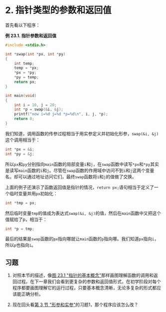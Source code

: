 # 2. 指针类型的参数和返回值

首先看以下程序：

**例 23.1. 指针参数和返回值**

```c
#include <stdio.h>

int *swap(int *px, int *py)
{
    int temp;
    temp = *px;
    *px = *py;
    *py = temp;
    return px;
}

int main(void)
{
    int i = 10, j = 20;
    int *p = swap(&i, &j);
    printf("now i=%d j=%d *p=%d\n", i, j, *p);
    return 0;
}
```

我们知道，调用函数的传参过程相当于用实参定义并初始化形参，`swap(&i, &j)`这个调用相当于：

```c
int *px = &i;
int *py = &j;
```

所以`px`和`py`分别指向`main`函数的局部变量`i`和`j`，在`swap`函数中读写`*px`和`*py`其实是读写`main`函数的`i`和`j`。尽管在`swap`函数的作用域中访问不到`i`和`j`这两个变量名，却可以通过地址访问它们，最终`swap`函数将`i`和`j`的值做了交换。

上面的例子还演示了函数返回值是指针的情况，`return px;`语句相当于定义了一个临时变量并用`px`初始化：

```c
int *tmp = px;
```

然后临时变量`tmp`的值成为表达式`swap(&i, &j)`的值，然后在`main`函数中又把这个值赋给了p，相当于：

```c
int *p = tmp;
```

最后的结果是`swap`函数的`px`指向哪就让`main`函数的`p`指向哪。我们知道`px`指向`i`，所以`p`也指向`i`。

## 习题

1. 对照本节的描述，像[图 23.1 "指针的基本概念"](./s01.md#pointer.pointer0)那样画图理解函数的调用和返回过程。在下一章我们会看到更复杂的参数和返回值形式，在初学阶段对每个程序都要画图理解它的运行过程，只要基本概念清晰，无论多复杂的形式都应该能正确分析。

2. 现在回头看[第 3 节 "形参和实参"](../ch03/s03.md#func.paraarg)的习题1，那个程序应该怎么改？ 